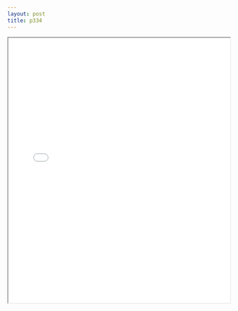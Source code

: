 ```yaml
---
layout: post
title: p334
---
```


<div class="pdf-container">
<iframe src="ea/assets/pdfs/p334.pdf" height="600" width="100%" allowFullScreen="true"></iframe>
</div>

